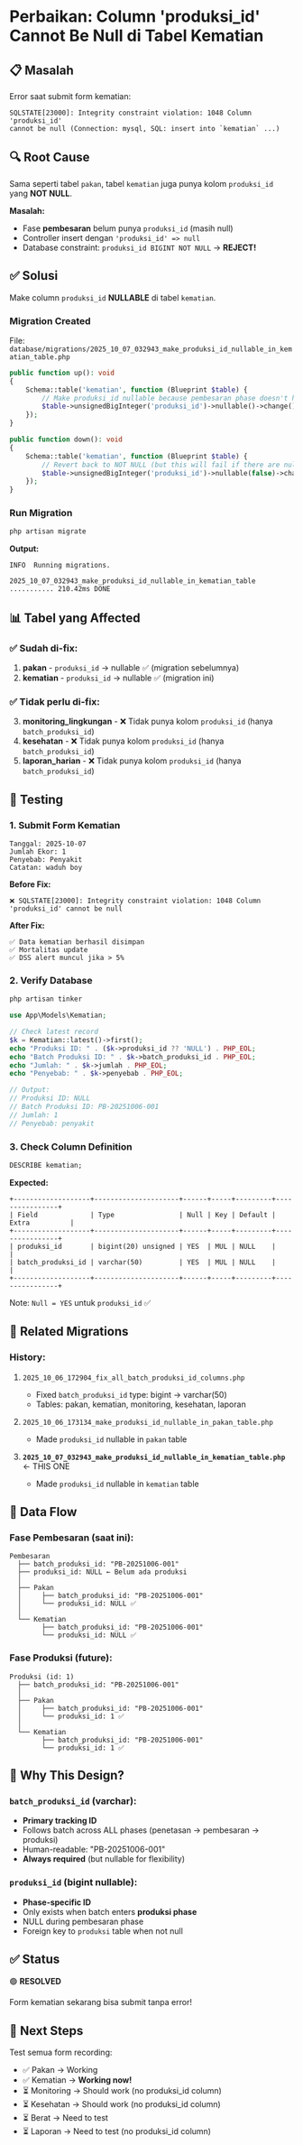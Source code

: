 # Perbaikan: Column 'produksi_id' Cannot Be Null di Tabel Kematian

## 📋 Masalah
Error saat submit form kematian:
```
SQLSTATE[23000]: Integrity constraint violation: 1048 Column 'produksi_id' 
cannot be null (Connection: mysql, SQL: insert into `kematian` ...)
```

## 🔍 Root Cause
Sama seperti tabel `pakan`, tabel `kematian` juga punya kolom `produksi_id` yang **NOT NULL**. 

**Masalah:**
- Fase **pembesaran** belum punya `produksi_id` (masih null)
- Controller insert dengan `'produksi_id' => null`
- Database constraint: `produksi_id BIGINT NOT NULL` → **REJECT!**

## ✅ Solusi
Make column `produksi_id` **NULLABLE** di tabel `kematian`.

### Migration Created
File: `database/migrations/2025_10_07_032943_make_produksi_id_nullable_in_kematian_table.php`

```php
public function up(): void
{
    Schema::table('kematian', function (Blueprint $table) {
        // Make produksi_id nullable because pembesaran phase doesn't have produksi_id yet
        $table->unsignedBigInteger('produksi_id')->nullable()->change();
    });
}

public function down(): void
{
    Schema::table('kematian', function (Blueprint $table) {
        // Revert back to NOT NULL (but this will fail if there are null values)
        $table->unsignedBigInteger('produksi_id')->nullable(false)->change();
    });
}
```

### Run Migration
```bash
php artisan migrate
```

**Output:**
```
INFO  Running migrations.

2025_10_07_032943_make_produksi_id_nullable_in_kematian_table ........... 210.42ms DONE
```

## 📊 Tabel yang Affected

### ✅ Sudah di-fix:
1. **pakan** - `produksi_id` → nullable ✅ (migration sebelumnya)
2. **kematian** - `produksi_id` → nullable ✅ (migration ini)

### ✅ Tidak perlu di-fix:
3. **monitoring_lingkungan** - ❌ Tidak punya kolom `produksi_id` (hanya `batch_produksi_id`)
4. **kesehatan** - ❌ Tidak punya kolom `produksi_id` (hanya `batch_produksi_id`)
5. **laporan_harian** - ❌ Tidak punya kolom `produksi_id` (hanya `batch_produksi_id`)

## 🧪 Testing

### 1. Submit Form Kematian
```
Tanggal: 2025-10-07
Jumlah Ekor: 1
Penyebab: Penyakit
Catatan: waduh boy
```

**Before Fix:**
```
❌ SQLSTATE[23000]: Integrity constraint violation: 1048 Column 'produksi_id' cannot be null
```

**After Fix:**
```
✅ Data kematian berhasil disimpan
✅ Mortalitas update
✅ DSS alert muncul jika > 5%
```

### 2. Verify Database
```bash
php artisan tinker
```

```php
use App\Models\Kematian;

// Check latest record
$k = Kematian::latest()->first();
echo "Produksi ID: " . ($k->produksi_id ?? 'NULL') . PHP_EOL;
echo "Batch Produksi ID: " . $k->batch_produksi_id . PHP_EOL;
echo "Jumlah: " . $k->jumlah . PHP_EOL;
echo "Penyebab: " . $k->penyebab . PHP_EOL;

// Output:
// Produksi ID: NULL
// Batch Produksi ID: PB-20251006-001
// Jumlah: 1
// Penyebab: penyakit
```

### 3. Check Column Definition
```sql
DESCRIBE kematian;
```

**Expected:**
```
+-------------------+---------------------+------+-----+---------+----------------+
| Field             | Type                | Null | Key | Default | Extra          |
+-------------------+---------------------+------+-----+---------+----------------+
| produksi_id       | bigint(20) unsigned | YES  | MUL | NULL    |                |
| batch_produksi_id | varchar(50)         | YES  | MUL | NULL    |                |
+-------------------+---------------------+------+-----+---------+----------------+
```

Note: `Null = YES` untuk `produksi_id` ✅

## 📝 Related Migrations

### History:
1. `2025_10_06_172904_fix_all_batch_produksi_id_columns.php`
   - Fixed `batch_produksi_id` type: bigint → varchar(50)
   - Tables: pakan, kematian, monitoring, kesehatan, laporan

2. `2025_10_06_173134_make_produksi_id_nullable_in_pakan_table.php`
   - Made `produksi_id` nullable in `pakan` table

3. **`2025_10_07_032943_make_produksi_id_nullable_in_kematian_table.php`** ← THIS ONE
   - Made `produksi_id` nullable in `kematian` table

## 🔄 Data Flow

### Fase Pembesaran (saat ini):
```
Pembesaran
  ├── batch_produksi_id: "PB-20251006-001"
  ├── produksi_id: NULL ← Belum ada produksi
  │
  ├── Pakan
  │     ├── batch_produksi_id: "PB-20251006-001"
  │     └── produksi_id: NULL ✅
  │
  └── Kematian
        ├── batch_produksi_id: "PB-20251006-001"
        └── produksi_id: NULL ✅
```

### Fase Produksi (future):
```
Produksi (id: 1)
  ├── batch_produksi_id: "PB-20251006-001"
  │
  ├── Pakan
  │     ├── batch_produksi_id: "PB-20251006-001"
  │     └── produksi_id: 1 ✅
  │
  └── Kematian
        ├── batch_produksi_id: "PB-20251006-001"
        └── produksi_id: 1 ✅
```

## 🎯 Why This Design?

### `batch_produksi_id` (varchar):
- **Primary tracking ID**
- Follows batch across ALL phases (penetasan → pembesaran → produksi)
- Human-readable: "PB-20251006-001"
- **Always required** (but nullable for flexibility)

### `produksi_id` (bigint nullable):
- **Phase-specific ID**
- Only exists when batch enters **produksi phase**
- NULL during pembesaran phase
- Foreign key to `produksi` table when not null

## ✅ Status
🟢 **RESOLVED**

Form kematian sekarang bisa submit tanpa error!

## 📌 Next Steps
Test semua form recording:
- ✅ Pakan → Working
- ✅ Kematian → **Working now!**
- ⏳ Monitoring → Should work (no produksi_id column)
- ⏳ Kesehatan → Should work (no produksi_id column)
- ⏳ Berat → Need to test
- ⏳ Laporan → Need to test (no produksi_id column)
